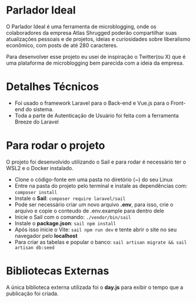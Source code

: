 # Parlador Ideal
O Parlador Ideal é uma ferramenta de microblogging, onde os colaboradores da empresa Atlas Shrugged poderão compartilhar suas atualizações pessoais e de projetos, ideias e curiosidades sobre liberalismo econômico, com posts de até 280 caracteres.

Para desenvolver esse projeto eu usei de inspiração o Twitter(ou X) que é uma plataforma de microblogging bem parecida com a ideia da empresa.

# Detalhes Técnicos
* Foi usado o framework Laravel para o Back-end e Vue.js para o Front-end do sistema.
* Toda a parte de Autenticação de Usuário foi feita com a ferramenta Breeze do Laravel

# Para rodar o projeto
O projeto foi desenvolvido utilizando o Sail e para rodar é necessário ter o WSL2 e o Docker instalado.

* Clone o código-fonte em uma pasta no diretório (~) do seu Linux
* Entre na pasta do projeto pelo terminal e instale as dependências com: `composer install`
*  Instale o **Sail**: `composer require laravel/sail`
* Pode ser necessário criar um novo arquivo **.env**, para isso, crie o arquivo e copie o conteudo de .env.example para dentro dele
* Inicie o Sail com o comando: `./vendor/bin/sail`
* Instale o **package.json**: `sail npm install`
* Após isso inicie o Vite: `sail npm run dev` e tente abrir o site no seu navegador pelo **localhost**
* Para criar as tabelas e popular o banco: `sail artisan migrate && sail artisan db:seed`

# Bibliotecas Externas

A única biblioteca externa utilizada foi o **day.js** para exibir o tempo que a publicação foi criada.
